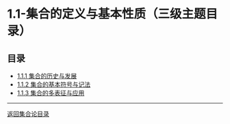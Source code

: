 # 1.1-集合的定义与基本性质（三级主题目录）

## 目录

- [1.1.1 集合的历史与发展](./1.1.1-集合的历史与发展.md)
- [1.1.2 集合的基本符号与记法](./1.1.2-集合的基本符号与记法.md)
- [1.1.3 集合的多表征与应用](./1.1.3-集合的多表征与应用.md)

---

[返回集合论目录](../README.md)
